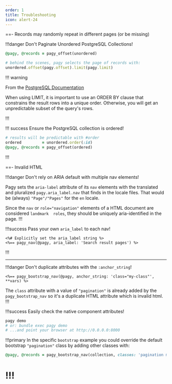 ```yaml
---
order: 1
title: Troubleshooting
icon: alert-24
---
```


==- Records may randomly repeat in different pages (or be missing)

!!!danger Don't Paginate Unordered PostgreSQL Collections!

```rb
@pagy, @records = pagy_offset(unordered)

# behind the scenes, pagy selects the page of records with: 
unordered.offset(pagy.offset).limit(pagy.limit)
```

!!! warning

From the [PostgreSQL Documentation](https://www.postgresql.org/docs/16/queries-limit.html#:~:text=When%20using%20LIMIT,ORDER%20BY)

When using LIMIT, it is important to use an ORDER BY clause that constrains the result rows into a unique order. Otherwise, you
will get an unpredictable subset of the query's rows.

!!!

!!! success Ensure the PostgreSQL collection is ordered!

```rb
# results will be predictable with #order
ordered         = unordered.order(:id)
@pagy, @records = pagy_offset(ordered)
```

!!!

==- Invalid HTML

!!!danger Don't rely on ARIA default with multiple nav elements!

Pagy sets the `aria-label` attribute of its `nav` elements with the translated and pluralized `pagy.aria_label.nav` that finds in
the locale files. That would be (always) `"Page"/"Pages"` for the `en` locale.

Since the `nav` or `role="navigation"` elements of a HTML document are considered `landmark  roles`, they should be uniquely
aria-identified in the page.
!!!

!!!success Pass your own `aria_label` to each nav!

```erb
<%# Explicitly set the aria_label string %>
<%== pagy_nav(@pagy, aria_label: 'Search result pages') %>
```

!!!
<hr>

!!!danger Don't duplicate attributes with the `:anchor_string`!

```erb
<%== pagy_bootstrap_nav(@pagy, anchor_string: 'class="my-class"', **vars) %>
```

The `class` attribute with a value of `"pagination"` is already added by the `pagy_bootstrap_nav` so it's a duplicate HTML
attribute which is invalid html.
!!!

!!!success Easily check the native component attributes!

```sh
pagy demo
# or: bundle exec pagy demo
# ...and point your browser at http://0.0.0.0:8000
```

!!!primary In the specific `bootstrap` example you could override the default bootstrap `"pagination"` class by adding other
classes with:

```ruby
@pagy, @records = pagy_bootstrap_nav(collection, classes: 'pagination my-class')
```

!!!
===
